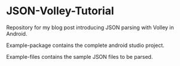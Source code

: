 # JSON-Volley-Tutorial
Repository for my blog post introducing JSON parsing with Volley in Android.

Example-package contains the complete android studio project.

Example-files contains the sample JSON files to be parsed.
